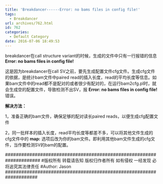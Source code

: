 ```yaml
---
title: 'Breakdancer------Error: no bams files in config file!'
tags:
  - Breakdancer
url: archives/762.html
id: 762
categories:
  - Default Category
date: 2016-07-06 18:49:53
---
```


breakdancer在call structure variant的时候，生成的文件中只有一行报错的信息 **Error: no bams files in config file!** 

这是因为breakdancer在call SV之前，要先生成配置文件cfg文件。生成cfg文件的依据，是统计bam文件中paired read的插入长度，read的平均长度等信息。如果bam文件中的read都不是配对的或者很少有配对的，在运行bam2cfg.pl时，就会生成空的配置文件，导致检测不出SV，报 **Error: no bams files in config file!** 错误。 

**解决方法：** 

1，准备正确的bam文件，确保足够的配对读长paired reads，以便生成cfg配置文件 

2，同一批样本的插入长度，read平均长度等都差不多，可以将其他文件生成的cfg文件中的 **map:** 选项后改为你的bam文件。即利用其他bam文件生成的cfg文件，当作要检测SV的bam的配置。 

\##################################################################### 
\#版权所有 转载请告知 版权归作者所有 如有侵权 一经发现 必将追究其法律责任 
\#Author: Jason 
\####################################################################